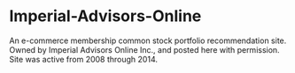# Imperial-Advisors-Online
An e-commerce membership common stock portfolio recommendation site.
Owned by Imperial Advisors Online Inc., and posted here with permission.
Site was active from 2008 through 2014.
